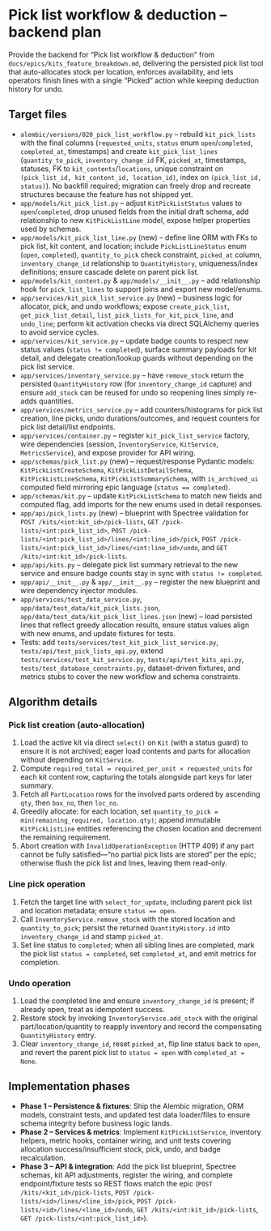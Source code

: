 # Pick list workflow & deduction – backend plan

Provide the backend for “Pick list workflow & deduction” from `docs/epics/kits_feature_breakdown.md`, delivering the persisted pick list tool that auto-allocates stock per location, enforces availability, and lets operators finish lines with a single “Picked” action while keeping deduction history for undo.

## Target files
- `alembic/versions/020_pick_list_workflow.py` – rebuild `kit_pick_lists` with the final columns (`requested_units`, `status` enum `open`/`completed`, `completed_at`, timestamps) and create `kit_pick_list_lines` (`quantity_to_pick`, `inventory_change_id` FK, `picked_at`, timestamps, statuses, FK to `kit_contents`/`locations`, unique constraint on `(pick_list_id, kit_content_id, location_id)`, index on `(pick_list_id, status)`). No backfill required; migration can freely drop and recreate structures because the feature has not shipped yet.
- `app/models/kit_pick_list.py` – adjust `KitPickListStatus` values to `open`/`completed`, drop unused fields from the initial draft schema, add relationship to new `KitPickListLine` model, expose helper properties used by schemas.
- `app/models/kit_pick_list_line.py` (new) – define line ORM with FKs to pick list, kit content, and location; include `PickListLineStatus` enum (`open`, `completed`), `quantity_to_pick` check constraint, `picked_at` column, `inventory_change_id` relationship to `QuantityHistory`, uniqueness/index definitions; ensure cascade delete on parent pick list.
- `app/models/kit_content.py` & `app/models/__init__.py` – add relationship hook for `pick_list_lines` to support joins and export new model/enums.
- `app/services/kit_pick_list_service.py` (new) – business logic for allocator, pick, and undo workflows; expose `create_pick_list`, `get_pick_list_detail`, `list_pick_lists_for_kit`, `pick_line`, and `undo_line`; perform kit activation checks via direct SQLAlchemy queries to avoid service cycles.
- `app/services/kit_service.py` – update badge counts to respect new status values (`status != completed`), surface summary payloads for kit detail, and delegate creation/lookup guards without depending on the pick list service.
- `app/services/inventory_service.py` – have `remove_stock` return the persisted `QuantityHistory` row (for `inventory_change_id` capture) and ensure `add_stock` can be reused for undo so reopening lines simply re-adds quantities.
- `app/services/metrics_service.py` – add counters/histograms for pick list creation, line picks, undo durations/outcomes, and request counters for pick list detail/list endpoints.
- `app/services/container.py` – register `kit_pick_list_service` factory, wire dependencies (session, `InventoryService`, `KitService`, `MetricsService`), and expose provider for API wiring.
- `app/schemas/pick_list.py` (new) – request/response Pydantic models: `KitPickListCreateSchema`, `KitPickListDetailSchema`, `KitPickListLineSchema`, `KitPickListSummarySchema`, with `is_archived_ui` computed field mirroring epic language (`status == completed`).
- `app/schemas/kit.py` – update `KitPickListSchema` to match new fields and computed flag, add imports for the new enums used in detail responses.
- `app/api/pick_lists.py` (new) – blueprint with Spectree validation for `POST /kits/<int:kit_id>/pick-lists`, `GET /pick-lists/<int:pick_list_id>`, `POST /pick-lists/<int:pick_list_id>/lines/<int:line_id>/pick`, `POST /pick-lists/<int:pick_list_id>/lines/<int:line_id>/undo`, and `GET /kits/<int:kit_id>/pick-lists`.
- `app/api/kits.py` – delegate pick list summary retrieval to the new service and ensure badge counts stay in sync with `status != completed`.
- `app/api/__init__.py` & `app/__init__.py` – register the new blueprint and wire dependency injector modules.
- `app/services/test_data_service.py`, `app/data/test_data/kit_pick_lists.json`, `app/data/test_data/kit_pick_list_lines.json` (new) – load persisted lines that reflect greedy allocation results, ensure status values align with new enums, and update fixtures for tests.
- Tests: add `tests/services/test_kit_pick_list_service.py`, `tests/api/test_pick_lists_api.py`, extend `tests/services/test_kit_service.py`, `tests/api/test_kits_api.py`, `tests/test_database_constraints.py`, dataset-driven fixtures, and metrics stubs to cover the new workflow and schema constraints.

## Algorithm details

### Pick list creation (auto-allocation)
1. Load the active kit via direct `select()` on `Kit` (with a status guard) to ensure it is not archived; eager load contents and parts for allocation without depending on `KitService`.
2. Compute `required_total = required_per_unit × requested_units` for each kit content row, capturing the totals alongside part keys for later summary.
3. Fetch all `PartLocation` rows for the involved parts ordered by ascending `qty`, then `box_no`, then `loc_no`.
4. Greedily allocate: for each location, set `quantity_to_pick = min(remaining_required, location.qty)`; append immutable `KitPickListLine` entities referencing the chosen location and decrement the remaining requirement.
5. Abort creation with `InvalidOperationException` (HTTP 409) if any part cannot be fully satisfied—“no partial pick lists are stored” per the epic; otherwise flush the pick list and lines, leaving them read-only.

### Line pick operation
1. Fetch the target line with `select_for_update`, including parent pick list and location metadata; ensure `status == open`.
2. Call `InventoryService.remove_stock` with the stored location and `quantity_to_pick`; persist the returned `QuantityHistory.id` into `inventory_change_id` and stamp `picked_at`.
3. Set line status to `completed`; when all sibling lines are completed, mark the pick list `status = completed`, set `completed_at`, and emit metrics for completion.

### Undo operation
1. Load the completed line and ensure `inventory_change_id` is present; if already open, treat as idempotent success.
2. Restore stock by invoking `InventoryService.add_stock` with the original part/location/quantity to reapply inventory and record the compensating `QuantityHistory` entry.
3. Clear `inventory_change_id`, reset `picked_at`, flip line status back to `open`, and revert the parent pick list to `status = open` with `completed_at = None`.

## Implementation phases
- **Phase 1 – Persistence & fixtures**: Ship the Alembic migration, ORM models, constraint tests, and updated test data loader/files to ensure schema integrity before business logic lands.
- **Phase 2 – Services & metrics**: Implement `KitPickListService`, inventory helpers, metric hooks, container wiring, and unit tests covering allocation success/insufficient stock, pick, undo, and badge recalculation.
- **Phase 3 – API & integration**: Add the pick list blueprint, Spectree schemas, kit API adjustments, register the wiring, and complete endpoint/fixture tests so REST flows match the epic (`POST /kits/<kit_id>/pick-lists`, `POST /pick-lists/<id>/lines/<line_id>/pick`, `POST /pick-lists/<id>/lines/<line_id>/undo`, `GET /kits/<int:kit_id>/pick-lists`, `GET /pick-lists/<int:pick_list_id>`).
